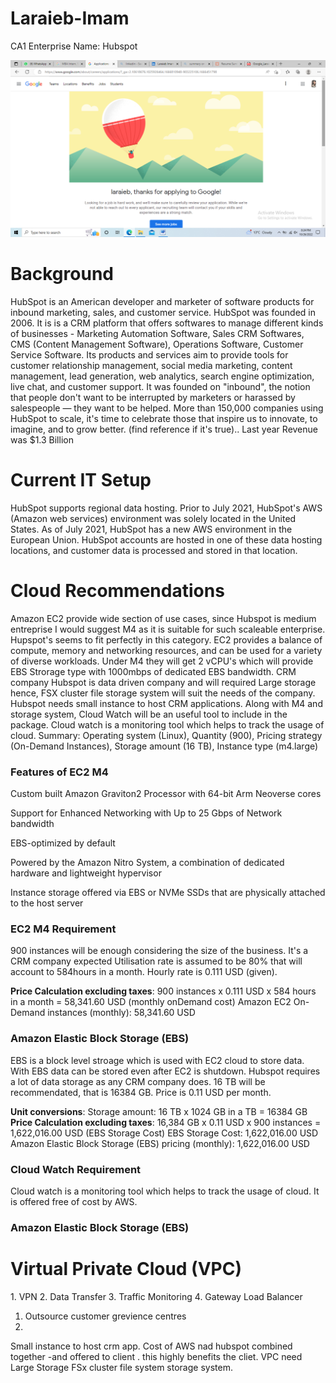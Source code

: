 # Laraieb-Imam
CA1
Enterprise Name: Hubspot

<img src="Images/screenshot.png" alt="test"/>

<h1>Background</h1>

HubSpot is an American developer and marketer of software products for inbound marketing, sales, and customer service. HubSpot was founded in 2006. It is is a CRM platform that offers softwares to manage different kinds of businesses - Marketing Automation Software, Sales CRM Softwares, CMS (Content Management Software), Operations Software, Customer Service Software. Its products and services aim to provide tools for customer relationship management, social media marketing, content management, lead generation, web analytics, search engine optimization, live chat, and customer support. It was founded on "inbound", the notion that people don't want to be interrupted by marketers or harassed by salespeople — they want to be helped.
More than 150,000 companies using HubSpot to scale, it's time to celebrate those that inspire us to innovate, to imagine, and to grow better. (find reference if it's true)..
Last year Revenue was $1.3 Billion



<h1>Current IT Setup</h1>

HubSpot supports regional data hosting. Prior to July 2021, HubSpot's AWS (Amazon web services) environment was solely located in the United States. As of July 2021, HubSpot has a new AWS environment in the European Union. HubSpot accounts are hosted in one of these data hosting locations, and customer data is processed and stored in that location.


<h1>Cloud Recommendations</h1>

Amazon EC2 provide wide section of use cases, since Hubspot is medium entreprise I would suggest M4 as it is suitable for such scaleable enterprise. Hupspot's seems to fit perfectly in this category. EC2 provides a balance of compute, memory and networking resources, and can be used for a variety of diverse workloads. Under M4 they will get 2 vCPU's which will provide EBS Strorage type with 1000mbps of dedicated EBS bandwidth.
CRM company Hubspot is data driven company and will required Large storage hence, FSX cluster file storage system will suit the needs of the company.
Hubspot needs small instance to host CRM applications. Along with M4 and storage system, Cloud Watch will be an useful tool to include in the package. Cloud watch is a monitoring tool which helps to track the usage of cloud. 
Summary: Operating system (Linux), Quantity (900), Pricing strategy (On-Demand Instances), Storage amount (16 TB), Instance type (m4.large)

<h3>Features of EC2 M4</h3>

Custom built Amazon Graviton2 Processor with 64-bit Arm Neoverse cores

Support for Enhanced Networking with Up to 25 Gbps of Network bandwidth

EBS-optimized by default

Powered by the Amazon Nitro System, a combination of dedicated hardware and lightweight hypervisor

Instance storage offered via EBS or NVMe SSDs that are physically attached to the host server

<h3>EC2 M4 Requirement</h3>
900 instances will be enough considering the size of the business. It's a CRM company expected Utilisation rate is assumed to be 80% that will account to 584hours in a month. Hourly rate is 0.111 USD (given).

<b>Price Calculation excluding taxes</b>: 900 instances x 0.111 USD x 584 hours in a month = 58,341.60 USD (monthly onDemand cost)
Amazon EC2 On-Demand instances (monthly): 58,341.60 USD

<h3>Amazon Elastic Block Storage (EBS)</h3>
EBS is a block level stroage which is used with EC2 cloud to store data. With EBS data can be stored even after EC2 is shutdown. Hubspot requires a lot of data storage as any CRM company does. 16 TB will be recommendated, that is 16384 GB. Price is 0.11 USD per month.

<b>Unit conversions</b>: Storage amount: 16 TB x 1024 GB in a TB = 16384 GB
<b>Price Calculation excluding taxes</b>: 16,384 GB x 0.11 USD x 900 instances = 1,622,016.00 USD (EBS Storage Cost)
EBS Storage Cost: 1,622,016.00 USD
Amazon Elastic Block Storage (EBS) pricing (monthly): 1,622,016.00 USD

<h3>Cloud Watch Requirement</h3>

Cloud watch is a monitoring tool which helps to track the usage of cloud. It is offered free of cost by AWS. 

<h3>Amazon Elastic Block Storage (EBS)</h3>

<h1>Virtual Private Cloud (VPC)</h1>
1. VPN
2. Data Transfer
3. Traffic Monitoring
4. Gateway Load Balancer
  
1. Outsource customer grevience centres
2. 
Small instance to host crm app.
Cost of AWS nad hubspot combined together -and offered to client . this highly benefits the cliet.
VPC need
Large Storage FSx cluster file system storage system.



